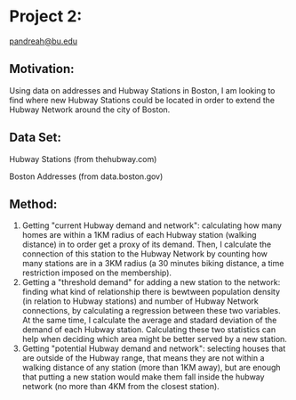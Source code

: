 # Project 2: 

pandreah@bu.edu

## Motivation:

Using data on addresses and Hubway Stations in Boston, I am looking to find where new Hubway Stations could be located in order to extend the Hubway Network around the city of Boston.

## Data Set:

Hubway Stations (from thehubway.com)

Boston Addresses (from data.boston.gov)

## Method:

1. Getting "current Hubway demand and network": calculating how many homes are within a 1KM radius of each Hubway station (walking distance) in to order get a proxy of its demand. Then, I calculate the connection of this station to the Hubway Network by counting how many stations are in a 3KM radius (a 30 minutes biking distance, a time restriction imposed on the membership).
2. Getting a "threshold demand" for adding a new station to the network: finding what kind of relationship there is bewtween population density (in relation to Hubway stations) and number of Hubway Network connections, by calculating a regression between these two variables. At the same time, I calculate the average and stadard deviation of the demand of each Hubway station. Calculating these two statistics can help when deciding which area might be better served by a new station.
3. Getting "potential Hubway demand and network": selecting houses that are outside of the Hubway range, that means they are not within a walking distance of any station (more than 1KM away), but are enough that putting a new station would make them fall inside the hubway network (no more than 4KM from the closest station).   
